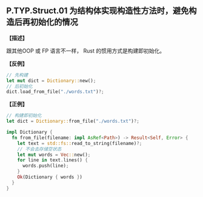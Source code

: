 ## P.TYP.Struct.01 为结构体实现构造性方法时，避免构造后再初始化的情况

**【描述】**

跟其他OOP 或 FP 语言不一样， Rust 的惯用方式是构建即初始化。

**【反例】**

```rust
// 先构建
let mut dict = Dictionary::new();
// 后初始化
dict.load_from_file("./words.txt")?;
```

**【正例】**

```rust
// 构建即初始化
let dict = Dictionary::from_file("./words.txt")?;

impl Dictionary {
  fn from_file(filename: impl AsRef<Path>) -> Result<Self, Error> {
    let text = std::fs::read_to_string(filename)?;
    // 不会去存储空状态
    let mut words = Vec::new();
    for line in text.lines() {
      words.push(line);
    }
    Ok(Dictionary { words })
  }
}
```


